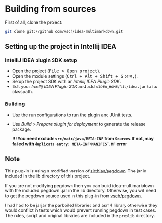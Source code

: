 Building from sources
=====================

First of all, clone the project:

```bash
git clone git://github.com/vsch/idea-multimarkdown.git
```

Setting up the project in Intellij IDEA
---------------------------------------

### IntelliJ IDEA plugin SDK setup

* Open the project (<kbd>File > Open project</kbd>).
* Open the module settings (<kbd>Ctrl + Alt + Shift + S</kbd> or <kbd>⌘,</kbd>).
* Setup the project SDK with an *Intellij IDEA Plugin SDK*.
* Edit your *Intellij IDEA Plugin SDK* and add `$IDEA_HOME/lib/idea.jar` to its classpath.

### Building

* Use the run configurations to run the plugin and JUnit tests.
* Use *Build > Prepare plugin for deployment* to generate the release package.

  **!!! You need exclude `src/main/java/META-INF` from `Sources`.If not, may failed with `duplicate entry: META-INF/MANIFEST.MF` error**

Note
----

This plug-in is using a modified version of [sirthias/pegdown](https://github.com/sirthias). The
jar is included in the lib directory of this project.

If you are not modifying pegdown then you can build idea-multimarkdown with the included pegdown
.jar in the lib directory. Otherwise, you will need to get the pegdown source used in this
plug-in from [vsch/pegdown](https://github.com/vsch/pegdown/tree/develop).

I had had to be jarjar the parboiled libraries and asm4 library otherwise they would conflict in
tests which would prevent running pegdown in test cases. The rules, script and original libraries
are included in the `preplib` directory.
